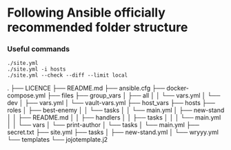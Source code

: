 # Following Ansible officially recommended folder structure

### Useful commands
```
./site.yml
./site.yml -i hosts
./site.yml --check --diff --limit local

```

.
├── LICENCE
├── README.md
├── ansible.cfg
├── docker-compose.yml
├── files
├── group_vars
│   ├── all
│   │   └── vars.yml
│   └── dev
│       ├── vars.yml
│       └── vault-vars.yml
├── host_vars
├── hosts
├── roles
│   ├── best-enemy
│   │   └── tasks
│   │       └── main.yml
│   ├── new-stand
│   │   ├── README.md
│   │   ├── handlers
│   │   ├── tasks
│   │   │   └── main.yml
│   │   └── vars
│   └── print-author
│       └── tasks
│           └── main.yml
├── secret.txt
├── site.yml
├── tasks
│   ├── new-stand.yml
│   └── wryyy.yml
└── templates
    └── jojotemplate.j2
    